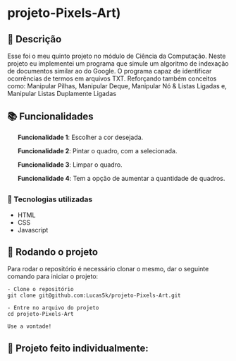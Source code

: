 # projeto-Pixels-Art)

## :memo: Descrição
<p>Esse foi o meu quinto projeto no módulo de Ciência da Computação. Neste projeto eu implementei um programa que simule um algoritmo de indexação de documentos similar ao do Google. O programa capaz de identificar ocorrências de termos em arquivos TXT. Reforçando também conceitos como: Manipular Pilhas, Manipular Deque, Manipular Nó & Listas Ligadas e, Manipular Listas Duplamente Ligadas</p>

## :books: Funcionalidades
<ol><b>Funcionalidade 1</b>: Escolher a cor desejada.</ol>
<ol><b>Funcionalidade 2</b>: Pintar o quadro, com a selecionada.</ol>
<ol><b>Funcionalidade 3</b>: Limpar o quadro.</ol>
<ol><b>Funcionalidade 4</b>: Tem a opção de aumentar a quantidade de quadros.</ol>

## <h3>:wrench: Tecnologias utilizadas</h3>
* HTML
* CSS
* Javascript

## :rocket: Rodando o projeto
Para rodar o repositório é necessário clonar o mesmo, dar o seguinte comando para iniciar o projeto:
```
- Clone o repositório
git clone git@github.com:Lucas5k/projeto-Pixels-Art.git

- Entre no arquivo do projeto
cd projeto-Pixels-Art

Use a vontade!

```
<!-- ## :soon: Implementação futura
* O que será implementado na próxima sprint? -->

## :handshake: Projeto feito individualmente:

<!-- ## :dart: Status do projeto -->
